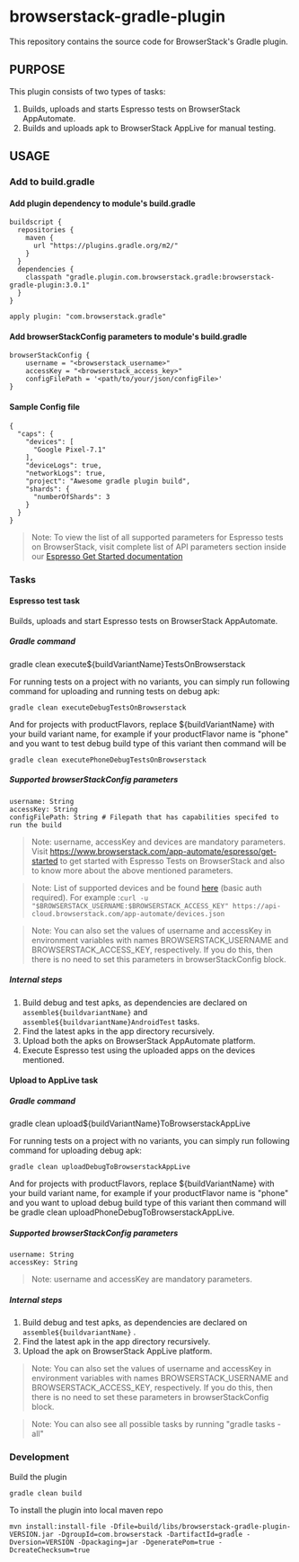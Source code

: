 # browserstack-gradle-plugin

This repository contains the source code for BrowserStack's Gradle plugin.

## PURPOSE

This plugin consists of two types of tasks:

1. Builds, uploads and starts Espresso tests on BrowserStack AppAutomate.
2. Builds and uploads apk to BrowserStack AppLive for manual testing.

## USAGE

### Add to build.gradle

#### Add plugin dependency to module's build.gradle

```
buildscript {
  repositories {
    maven {
      url "https://plugins.gradle.org/m2/"
    }
  }
  dependencies {
    classpath "gradle.plugin.com.browserstack.gradle:browserstack-gradle-plugin:3.0.1"
  }
}

apply plugin: "com.browserstack.gradle"
```

#### Add browserStackConfig parameters to module's build.gradle

```
browserStackConfig {
    username = "<browserstack_username>"
    accessKey = "<browserstack_access_key>"
    configFilePath = '<path/to/your/json/configFile>'
}
```

#### Sample Config file
```
{
  "caps": {
    "devices": [
      "Google Pixel-7.1"
    ],
    "deviceLogs": true,
    "networkLogs": true,
    "project": "Awesome gradle plugin build",
    "shards": {
      "numberOfShards": 3
    }
  }
}
```
> Note: To view the list of all supported parameters for Espresso tests on BrowserStack, visit complete list of API parameters section inside our [Espresso Get Started documentation](https://www.browserstack.com/app-automate/espresso/get-started)

### Tasks

#### Espresso test task
Builds, uploads and start Espresso tests on BrowserStack AppAutomate.

##### Gradle command

gradle clean execute${buildVariantName}TestsOnBrowserstack

For running tests on a project with no variants, you can simply run following command for uploading and running tests on debug apk:

```
gradle clean executeDebugTestsOnBrowserstack
```

And for projects with productFlavors, replace ${buildVariantName} with your build variant name, for example if your productFlavor name is "phone" and you want to test debug build type of this variant then command will be

```
gradle clean executePhoneDebugTestsOnBrowserstack

```

##### Supported browserStackConfig parameters

    username: String
    accessKey: String
    configFilePath: String # Filepath that has capabilities specifed to run the build


> Note: username, accessKey and devices are mandatory parameters. Visit https://www.browserstack.com/app-automate/espresso/get-started to get started with Espresso Tests on BrowserStack and also to know more about the above mentioned parameters.

> Note: List of supported devices and be found [here](https://api.browserstack.com/app-automate/espresso/devices.json) (basic auth required). For example :``` curl -u "$BROWSERSTACK_USERNAME:$BROWSERSTACK_ACCESS_KEY" https://api-cloud.browserstack.com/app-automate/devices.json ```

> Note: You can also set the values of username and accessKey in environment variables with names BROWSERSTACK_USERNAME and BROWSERSTACK_ACCESS_KEY, respectively. If you do this, then there is no need to set this parameters in browserStackConfig block.

##### Internal steps

 1. Build debug and test apks, as dependencies are declared on `assemble${buildvariantName}` and `assemble${buildvariantName}AndroidTest` tasks.
 2. Find the latest apks in the app directory recursively.
 3. Upload both the apks on BrowserStack AppAutomate platform.
 4. Execute Espresso test using the uploaded apps on the devices mentioned.

#### Upload to AppLive task

##### Gradle command

gradle clean upload${buildVariantName}ToBrowserstackAppLive

For running tests on a project with no variants, you can simply run following command for uploading debug apk:

```
gradle clean uploadDebugToBrowserstackAppLive
```

And for projects with productFlavors, replace ${buildVariantName} with your build variant name, for example if your productFlavor name is "phone" and you want to upload debug build type of this variant then command will be gradle clean uploadPhoneDebugToBrowserstackAppLive.

##### Supported browserStackConfig parameters

    username: String
    accessKey: String

> Note: username and accessKey are mandatory parameters.

##### Internal steps

 1. Build debug and test apks, as dependencies are declared on `assemble${buildvariantName}` .
 2. Find the latest apk in the app directory recursively.
 3. Upload the apk on BrowserStack AppLive platform.


> Note: You can also set the values of username and accessKey in environment variables with names BROWSERSTACK_USERNAME and BROWSERSTACK_ACCESS_KEY, respectively. If you do this, then there is no need to set these parameters in browserStackConfig block.

> Note: You can also see all possible tasks by running "gradle tasks -all"

### Development

Build the plugin

```
gradle clean build
```

To install the plugin into local maven repo

```
mvn install:install-file -Dfile=build/libs/browserstack-gradle-plugin-VERSION.jar -DgroupId=com.browserstack -DartifactId=gradle -Dversion=VERSION -Dpackaging=jar -DgeneratePom=true -DcreateChecksum=true
```
